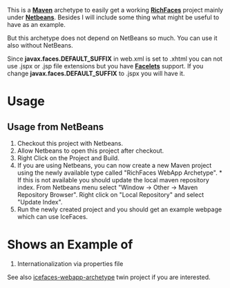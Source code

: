 This is a **[Maven](http://maven.apache.org/)** archetype to easily get a working **[RichFaces](http://www.jboss.org/richfaces)** project mainly under **[Netbeans](http://www.netbeans.org)**. Besides I will include some thing what might be useful to have as an example.

But this archetype does not depend on NetBeans so much. You can use it also without NetBeans.

Since **javax.faces.DEFAULT\_SUFFIX** in web.xml is set to .xhtml you can not use .jspx or .jsp file extensions but you have **[Facelets](http://facelets.dev.java.net/)** support.
If you change **javax.faces.DEFAULT\_SUFFIX** to .jspx you will have it.

# Usage #
## Usage from NetBeans ##
  1. Checkout this project with Netbeans.
  1. Allow Netbeans to open this project after checkout.
  1. Right Click on the Project and Build.
  1. If you are using Netbeans, you can now create a new Maven project using the newly available type called "RichFaces WebApp Archetype".
    * If this is not available you should update the local maven repository index. From Netbeans menu select "Window -> Other -> Maven Repository Browser". Right click on "Local Repository" and select "Update Index".
  1. Run the newly created project and you should get an example webpage which can use IceFaces.

# Shows an Example of #
  1. Internationalization via properties file


See also [icefaces-webapp-archetype](http://code.google.com/p/icefaces-webapp-archetype/) twin project if you are interested.